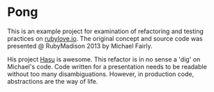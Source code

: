 # Pong

This is an example project for examination of refactoring and testing practices on [rubylove.io](http://rubylove.io). The original concept and source code was presented @ RubyMadison 2013 by Michael Fairly.

His project [Hasu](https://github.com/michaelfairley/hasu) is awesome. This refactor is in no sense a 'dig' on Michael's code. Code written for a presentation needs to be readable without too many disambiguations. However, in production code, abstractions are the way of life.



